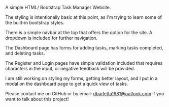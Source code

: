 A simple HTML/ Bootstrap Task Manager Website.

The styling is intentionally basic at this point, as I'm trying to learn some of the built-in bootstrap styles.

There is a simple navbar at the top that offers the option for the site. A dropdown is included for further navigation.

The Dashboard page has forms for adding tasks, marking tasks completed, and deleting tasks.

The Register and Login pages have simple validation included that requires characters in the input, or negative feedback will be provided.

I am still working on styling my forms, getting better layout, and I put in a modal on the dashboard page to get a quick view of tasks.

Please contact me on GitHub or by email: dbarletta1981@outlook.com if you want to talk about this project!

